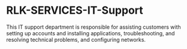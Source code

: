 # RLK-SERVICES-IT-Support
This IT support department is responsible for assisting customers with setting up accounts and installing applications, troubleshooting, and resolving technical problems, and configuring networks.
